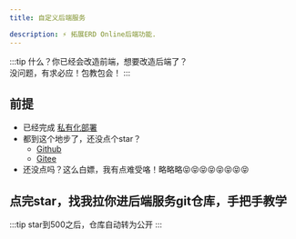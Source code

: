 ```yaml
---
title: 自定义后端服务

description: ⚡ 拓展ERD Online后端功能.
---
```

:::tip
什么？你已经会改造前端，想要改造后端了？<br/>
没问题，有求必应！包教包会！
:::

## 前提

- 已经完成 [私有化部署](/docs/quick-start/try-out-install)
- 都到这个地步了，还没点个star？
  - [Github](https://github.com/www-zerocode-net-cn/ERD-Online)
  - [Gitee](https://gitee.com/MARTIN-88/erd-online)
- 还没点吗？这么白嫖，我有点难受咯！略略略😝😝😝😝😝😝😝😝

## 点完star，找我拉你进后端服务git仓库，手把手教学

:::tip
star到500之后，仓库自动转为公开
:::